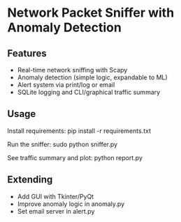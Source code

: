 # Network Packet Sniffer with Anomaly Detection

## Features
- Real-time network sniffing with Scapy
- Anomaly detection (simple logic, expandable to ML)
- Alert system via print/log or email
- SQLite logging and CLI/graphical traffic summary

## Usage
Install requirements:
    pip install -r requirements.txt

Run the sniffer:
    sudo python sniffer.py

See traffic summary and plot:
    python report.py

## Extending
- Add GUI with Tkinter/PyQt
- Improve anomaly logic in anomaly.py
- Set email server in alert.py

